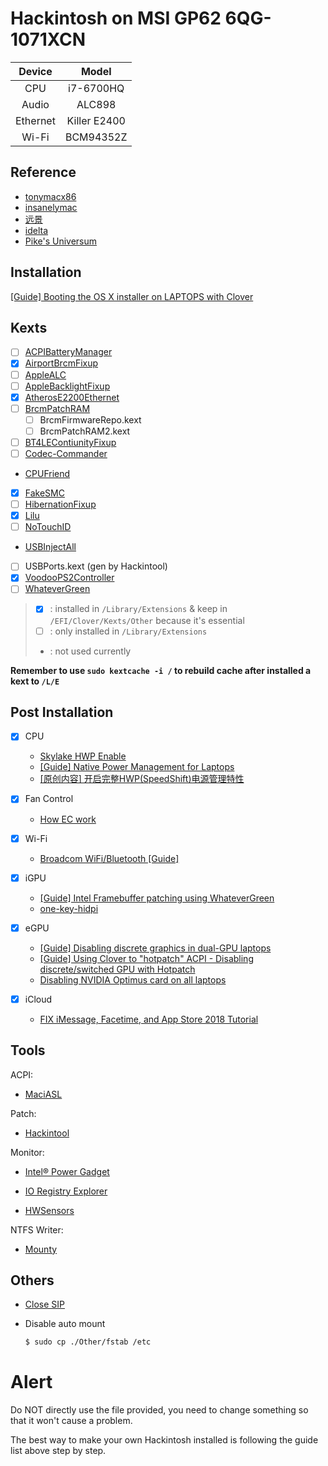 # Hackintosh on MSI GP62 6QG-1071XCN

|  Device  |    Model     |
| :------: | :----------: |
|   CPU    |  i7-6700HQ   |
|  Audio   |    ALC898    |
| Ethernet | Killer E2400 |
|  Wi-Fi   |  BCM94352Z   |


## Reference

- [tonymacx86](http://tonymacx86.com)
- [insanelymac](http://www.insanelymac.com)
- [远景](http://bbs.pcbeta.com)
- [idelta](https://www.idelta.info)
- [Pike's Universum](https://pikeralpha.wordpress.com)

## Installation
[[Guide] Booting the OS X installer on LAPTOPS with Clover](https://www.tonymacx86.com/threads/guide-booting-the-os-x-installer-on-laptops-with-clover.148093/)

## Kexts

- [ ] [ACPIBatteryManager](https://github.com/RehabMan/OS-X-ACPI-Battery-Driver)
- [x] [AirportBrcmFixup](https://github.com/acidanthera/AirportBrcmFixup)
- [ ] [AppleALC](https://github.com/vit9696/AppleALC)
- [ ] [AppleBacklightFixup](https://www.tonymacx86.com/threads/guide-laptop-backlight-control-using-applebacklightfixup-kext.218222/)
- [x] [AtherosE2200Ethernet](https://github.com/Mieze/AtherosE2200Ethernet)
- [ ] [BrcmPatchRAM](https://github.com/RehabMan/OS-X-BrcmPatchRAM)
  - [ ] BrcmFirmwareRepo.kext
  - [ ] BrcmPatchRAM2.kext
- [ ] [BT4LEContiunityFixup](https://github.com/acidanthera/BT4LEContiunityFixup)
- [ ] [Codec-Commander](https://github.com/RehabMan/EAPD-Codec-Commander)
- [CPUFriend](https://github.com/PMheart/CPUFriend)
- [x] [FakeSMC](https://bitbucket.org/RehabMan/os-x-fakesmc-kozlek/downloads/)
- [ ] [HibernationFixup](https://github.com/acidanthera/HibernationFixup)
- [x] [Lilu](https://github.com/acidanthera/Lilu)
- [ ] [NoTouchID](https://github.com/al3xtjames/NoTouchID)
- [USBInjectAll](https://github.com/RehabMan/OS-X-USB-Inject-All)
- [ ] USBPorts.kext (gen by Hackintool)
- [x] [VoodooPS2Controller](https://github.com/RehabMan/OS-X-Voodoo-PS2-Controller)
- [ ] [WhateverGreen](https://github.com/acidanthera/WhateverGreen)

> - [x] : installed in `/Library/Extensions` & keep in `/EFI/Clover/Kexts/Other` because it's essential
> - [ ] : only installed in `/Library/Extensions`
> - : not used currently

**Remember to use `sudo kextcache -i /` to rebuild cache after installed a kext to `/L/E`**

## Post Installation

- [x] CPU
  - [Skylake HWP Enable](https://www.tonymacx86.com/threads/skylake-hwp-enable.214915/)
  - [[Guide] Native Power Management for Laptops](https://www.tonymacx86.com/threads/guide-native-power-management-for-laptops.175801/)
  - [[原创内容] 开启完整HWP(SpeedShift)电源管理特性](http://bbs.pcbeta.com/viewthread-1737021-1-1.html)
- [x] Fan Control
  - [How EC work](https://github.com/YoyPa/isw/wiki/How-EC-work-(for-GS40-6QE-at-least))

- [x] Wi-Fi
  - [Broadcom WiFi/Bluetooth [Guide]](https://www.tonymacx86.com/threads/broadcom-wifi-bluetooth-guide.242423/)

- [x] iGPU
  - [[Guide] Intel Framebuffer patching using WhateverGreen](https://www.tonymacx86.com/threads/guide-intel-framebuffer-patching-using-whatevergreen.256490/)
  - [one-key-hidpi](https://github.com/xzhih/one-key-hidpi)

- [x] eGPU
  - [[Guide] Disabling discrete graphics in dual-GPU laptops](https://www.tonymacx86.com/threads/guide-disabling-discrete-graphics-in-dual-gpu-laptops.163772/)
  - [[Guide] Using Clover to "hotpatch" ACPI - Disabling discrete/switched GPU with Hotpatch](https://www.tonymacx86.com/threads/guide-using-clover-to-hotpatch-acpi.200137/post-1308262)
  - [Disabling NVIDIA Optimus card on all laptops](https://www.insanelymac.com/forum/forums/topic/295584-disabling-nvidia-optimus-card-on-all-laptops/)

- [x] iCloud
  - [FIX iMessage, Facetime, and App Store 2018 Tutorial](https://www.youtube.com/watch?v=JhA7e26dGgM)

## Tools

ACPI:
- [MaciASL](https://bitbucket.org/RehabMan/os-x-maciasl-patchmatic/downloads/)

Patch:
- [Hackintool](https://www.tonymacx86.com/threads/release-hackintool-v1-7-5.254559/)

Monitor:
- [Intel® Power Gadget](https://software.intel.com/zh-cn/articles/intel-power-gadget-20)

- [IO Registry Explorer](https://developer.apple.com/download/more/)

- [HWSensors](https://github.com/kozlek/HWSensors)

NTFS Writer:
- [Mounty](http://enjoygineering.com/mounty/)

## Others

- [Close SIP](https://www.tonymacx86.com/threads/explaining-os-x-el-capitan-security-changes-workarounds-and-current-information.170611/)

- Disable auto mount
	```bash
	$ sudo cp ./Other/fstab /etc
	```

# Alert

Do NOT directly use the file provided, you need to change something so that it won't cause a problem.

The best way to make your own Hackintosh installed is following the guide list above step by step.